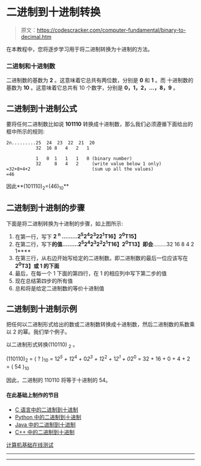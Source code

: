 # 二进制到十进制转换

> 原文：<https://codescracker.com/computer-fundamental/binary-to-decimal.htm>

在本教程中，您将逐步学习用于将二进制转换为十进制的方法。

### 二进制和十进制数

二进制数的基数为 **2** 。这意味着它总共有两位数，分别是 **0** 和 **1** 。而 十进制数的基数为 **10** 。这意味着它总共有 10 个数字，分别是 **0，1，2，...，8，9** 。

## 二进制到十进制公式

要将任何二进制数比如说 **101110** 转换成十进制数，那么我们必须遵循下面给出的 框中所示的规则:

```
2n.........25  24  23  22  21  20
           32  16 8   4   2   1

           1   0  1   1   1   0 (binary number)
           32     8   4   2     (write value below 1 only)
=32+8+4+2                       (sum up all the values)
=46
```

因此**(101110)<sub>2</sub>=(46)<sub>10</sub>**

## 二进制到十进制的步骤

下面是将二进制转换为十进制的步骤，如上图所示:

1.  在第一行，写下 **2 <sup>n</sup> .........2<sup>5</sup>2<sup>4</sup>2<sup>3</sup>22<sup>1</sup>T16】2<sup>0</sup>T15】**
2.  在第二行，写下**的值.........2<sup>5</sup>2<sup>4</sup>2<sup>3</sup>2<sup>2</sup>2<sup>1</sup>T16】2<sup>0</sup>T13】即会**.........32 16 8 4 2 1****
3.  在第三行，从右边开始写给定的二进制数。即二进制数的最后一位应该写在**2<sup>0</sup>T3】或 **1** 的下面**
4.  最后，在每一个 1 下面的第四行，在 1 的相应列中写下第二步的值
5.  现在总结第四步的所有值
6.  总和将是给定二进制数的等价十进制值

## 二进制到十进制示例

把任何以二进制形式给出的数或二进制数转换成十进制数，然后二进制数的系数乘以 2 的幂。我们举个例子。

以二进制形式转换(110110) <sub>2</sub> 。

(110110)<sub>2</sub> = ( ? )<sub>10</sub>
= 1*2<sup>5</sup> + 1*2<sup>4</sup> + 0*2<sup>3</sup> + 1*2<sup>2</sup> + 1*2<sup>1</sup> + 0*2<sup>0</sup>
= 32 + 16 + 0 + 4 + 2
= ( 54 )<sub>10</sub>

因此，二进制的 110110 将等于十进制的 54。

#### 在此基础上制作的节目

*   [C 语言中的二进制到十进制](/c/program/c-program-convert-binary-to-decimal.htm)
*   [Python 中的二进制到十进制](/python/program/python-program-convert-binary-to-decimal.htm)
*   [Java 中的二进制到十进制](/java/program/java-program-convert-binary-to-decimal.htm)
*   [C++ 中的二进制到十进制](/cpp/program/cpp-program-convert-binary-to-decimal.htm)

[计算机基础在线测试](/exam/showtest.php?subid=14)

* * *

* * *
